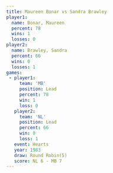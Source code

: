 ```yaml
---
title: Maureen Bonar vs Sandra Brawley
player1:               
  name: Bonar, Maureen 
  percent: 78          
  wins: 1              
  losses: 0            
player2:               
  name: Brawley, Sandra
  percent: 66          
  wins: 0              
  losses: 1            
games:
 - player1:        
     team: 'MB'    
     position: Lead
     percent: 78   
     win: 1        
     loss: 0       
   player2:        
     team: 'NL'    
     position: Lead
     percent: 66   
     win: 0        
     loss: 1       
   event: Hearts       
   year: 1983          
   draw: Round Robin(5)
   score: NL 6 - MB 7  
---
```

